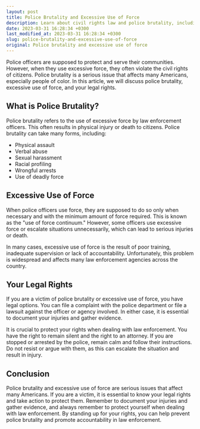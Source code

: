 ```yaml
---
layout: post
title: Police Brutality and Excessive Use of Force
description: Learn about civil rights law and police brutality, including legal options for victims and how to protect your rights when dealing with law enforcement.
date: 2023-03-31 16:28:34 +0300
last_modified_at: 2023-03-31 16:28:34 +0300
slug: police-brutality-and-excessive-use-of-force
original: Police brutality and excessive use of force
---
```


Police officers are supposed to protect and serve their communities. However, when they use excessive force, they often violate the civil rights of citizens. Police brutality is a serious issue that affects many Americans, especially people of color. In this article, we will discuss police brutality, excessive use of force, and your legal rights.

## What is Police Brutality?

Police brutality refers to the use of excessive force by law enforcement officers. This often results in physical injury or death to citizens. Police brutality can take many forms, including:

- Physical assault
- Verbal abuse
- Sexual harassment
- Racial profiling
- Wrongful arrests
- Use of deadly force

## Excessive Use of Force

When police officers use force, they are supposed to do so only when necessary and with the minimum amount of force required. This is known as the "use of force continuum." However, some officers use excessive force or escalate situations unnecessarily, which can lead to serious injuries or death.

In many cases, excessive use of force is the result of poor training, inadequate supervision or lack of accountability. Unfortunately, this problem is widespread and affects many law enforcement agencies across the country.

## Your Legal Rights

If you are a victim of police brutality or excessive use of force, you have legal options. You can file a complaint with the police department or file a lawsuit against the officer or agency involved. In either case, it is essential to document your injuries and gather evidence.

It is crucial to protect your rights when dealing with law enforcement. You have the right to remain silent and the right to an attorney. If you are stopped or arrested by the police, remain calm and follow their instructions. Do not resist or argue with them, as this can escalate the situation and result in injury.

## Conclusion

Police brutality and excessive use of force are serious issues that affect many Americans. If you are a victim, it is essential to know your legal rights and take action to protect them. Remember to document your injuries and gather evidence, and always remember to protect yourself when dealing with law enforcement. By standing up for your rights, you can help prevent police brutality and promote accountability in law enforcement.